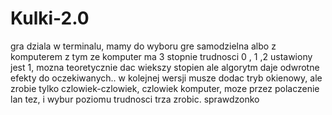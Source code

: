 # Kulki-2.0
gra dziala w terminalu, mamy do wyboru gre samodzielna albo z komputerem z tym ze komputer ma 3 stopnie trudnosci 0 , 1 ,2 ustawiony jest 1, mozna teoretycznie dac wiekszy stopien ale algorytm daje odwrotne efekty do oczekiwanych..
w kolejnej wersji musze dodac tryb okienowy, ale zrobie tylko czlowiek-czlowiek, czlowiek komputer, moze przez polaczenie lan tez,
i wybur poziomu trudnosci trza zrobic.
sprawdzonko
